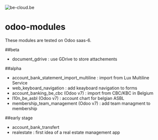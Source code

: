 ![be-cloud.be](http://www.be-cloud.be/images/logo-226x110.png)

# odoo-modules

These modules are tested on Odoo saas-6.

##beta

- document_gdrive : use GDrive to store attachements

##alpha

- account_bank_statement_import_multiline : import from Lux Multiline Service
- web_keyboard_navigation : add keayboard navigation to forms
- account_banking_be_cbc (Odoo v7) : import from CBC/KBC in Belgium
- l10n_be_asbl (Odoo v7) : account chart for belgian ASBL
- membership_team_management (Odoo v7) : add team managment to membership

##early stage

- account_bank_transfert
- realestate : first idea of a real estate management app